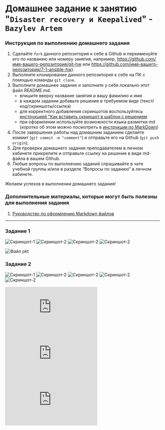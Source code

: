 # Домашнее задание к занятию "`Disaster recovery и Keepalived`" - `Bazylev Artem`


### Инструкция по выполнению домашнего задания

   1. Сделайте `fork` данного репозитория к себе в Github и переименуйте его по названию или номеру занятия, например, https://github.com/имя-вашего-репозитория/git-hw или  https://github.com/имя-вашего-репозитория/7-1-ansible-hw).
   2. Выполните клонирование данного репозитория к себе на ПК с помощью команды `git clone`.
   3. Выполните домашнее задание и заполните у себя локально этот файл README.md:
      - впишите вверху название занятия и вашу фамилию и имя
      - в каждом задании добавьте решение в требуемом виде (текст/код/скриншоты/ссылка)
      - для корректного добавления скриншотов воспользуйтесь [инструкцией "Как вставить скриншот в шаблон с решением](https://github.com/netology-code/sys-pattern-homework/blob/main/screen-instruction.md)
      - при оформлении используйте возможности языка разметки md (коротко об этом можно посмотреть в [инструкции  по MarkDown](https://github.com/netology-code/sys-pattern-homework/blob/main/md-instruction.md))
   4. После завершения работы над домашним заданием сделайте коммит (`git commit -m "comment"`) и отправьте его на Github (`git push origin`);
   5. Для проверки домашнего задания преподавателем в личном кабинете прикрепите и отправьте ссылку на решение в виде md-файла в вашем Github.
   6. Любые вопросы по выполнению заданий спрашивайте в чате учебной группы и/или в разделе “Вопросы по заданию” в личном кабинете.
   
Желаем успехов в выполнении домашнего задания!
   
### Дополнительные материалы, которые могут быть полезны для выполнения задания

1. [Руководство по оформлению Markdown файлов](https://gist.github.com/Jekins/2bf2d0638163f1294637#Code)

---

### Задание 1


![Скриншот-1](https://github.com/VVEREW01F/homework-zabbix-1/blob/main/img/scr1.PNG)
![Скриншот-2](https://github.com/VVEREW01F/homework-zabbix-1/blob/main/img/scr2.PNG)
![Скриншот-2](https://github.com/VVEREW01F/homework-zabbix-1/blob/main/img/scr3.PNG)
![Скриншот-2](https://github.com/VVEREW01F/homework-zabbix-1/blob/main/img/scr4.PNG)

![Файл pkt](https://github.com/VVEREW01F/homework-zabbix-1/blob/main/five/hsrp_advanced_1.pkt)


### Задание 2

![Скриншот-1](https://github.com/VVEREW01F/homework-zabbix-1/blob/main/img/scr5.PNG)
![Скриншот-2](https://github.com/VVEREW01F/homework-zabbix-1/blob/main/img/scr6.PNG)
![Скриншот-2](https://github.com/VVEREW01F/homework-zabbix-1/blob/main/img/scr7.PNG)
![Скриншот-2](https://github.com/VVEREW01F/homework-zabbix-1/blob/main/img/scr8.PNG)
![Скриншот-2](https://github.com/VVEREW01F/homework-zabbix-1/blob/main/img/scr9.PNG)


![Скриншот-2](https://github.com/VVEREW01F/homework-zabbix-1/blob/main/file/keepalived-master.conf)
![Скриншот-2](https://github.com/VVEREW01F/homework-zabbix-1/blob/main/file/keepalived-bacup.conf)
![Скриншот-2](https://github.com/VVEREW01F/homework-zabbix-1/blob/main/file/check_nginx.sh)
